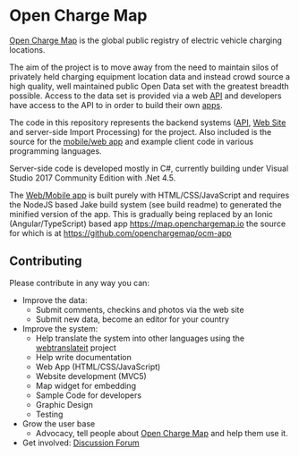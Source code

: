Open Charge Map
==========

[Open Charge Map](http://openchargemap.org) is the global public registry of electric vehicle charging locations. 

The aim of the project is to move away from the need to maintain silos of privately held charging equipment location data and instead crowd source a high quality, well maintained public Open Data set with the greatest breadth possible. Access to the data set is provided via a web [API](http://openchargemap.org/site/develop/) and developers have access to the API to in order to build their own [apps](http://openchargemap.org/site/develop/apps/).

The code in this repository represents the backend systems ([API](http://openchargemap.org/site/develop/), [Web Site](http://openchargemap.org) and server-side Import Processing) for the project. Also included is the source for the [mobile/web app](http://openchargemap.org/app/) and example client code in various programming languages.

Server-side code is developed mostly in C#, currently building under Visual Studio 2017 Community Edition with .Net 4.5.

The [Web/Mobile app](https://openchargemap.org/app/) is built purely with HTML/CSS/JavaScript and requires the NodeJS based Jake build system (see build readme) to generated the minified version of the app. This is gradually being replaced by an Ionic (Angular/TypeScript) based app https://map.openchargemap.io the source for which is at https://github.com/openchargemap/ocm-app

Contributing
-----------
Please contribute in any way you can:
  - Improve the data:
    - Submit comments, checkins and photos via the web site
    - Submit new data, become an editor for your country
  - Improve the system:
    - Help translate the system into other languages using the [webtranslateit](https://webtranslateit.com/en/projects/6978-Open-Charge-Map) project 
    - Help write documentation
    - Web App (HTML/CSS/JavaScript)
    - Website development (MVC5)
    - Map widget for embedding
    - Sample Code for developers
    - Graphic Design
    - Testing
  - Grow the user base
    - Advocacy, tell people about [Open Charge Map](https://openchargemap.org) and help them use it.
  - Get involved: [Discussion Forum](https://plus.google.com/u/0/communities/112113799071360649945)
